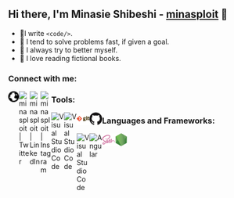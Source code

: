 ## Hi there, I'm Minasie Shibeshi - [minasploit][website] 👋

- 📃I write <code>&lt;code/&gt;</code>.
- 🔭 I tend to solve problems fast, if given a goal.
- 🌱 I always try to better myself.
- 📖 I love reading fictional books.

### Connect with me:

[<img align="left" alt="minasploit.com" width="22px" src="https://raw.githubusercontent.com/iconic/open-iconic/master/svg/globe.svg" />][website]
[<img align="left" alt="minasploit | Twitter" width="22px" src="https://cdn.jsdelivr.net/npm/simple-icons@v3/icons/twitter.svg" />][twitter]
[<img align="left" alt="minasploit | LinkedIn" width="22px" src="https://cdn.jsdelivr.net/npm/simple-icons@v3/icons/linkedin.svg" />][linkedin]
[<img align="left" alt="minasploit | Instagram" width="22px" src="https://cdn.jsdelivr.net/npm/simple-icons@v3/icons/instagram.svg" />][instagram]

### Tools:

<img align="left" alt="Visual Studio Code" width="26px" src="https://cdn.iconscout.com/icon/free/png-256/visual-studio-569577.png" />
<img align="left" alt="Visual Studio Code" width="26px" src="https://cdn.iconscout.com/icon/free/png-256/intellij-idea-569199.png" />
<img align="left" alt="Git" width="26px" src="https://raw.githubusercontent.com/github/explore/80688e429a7d4ef2fca1e82350fe8e3517d3494d/topics/git/git.png" />
<img align="left" alt="GitHub" width="26px" src="https://raw.githubusercontent.com/github/explore/78df643247d429f6cc873026c0622819ad797942/topics/github/github.png" />

### Languages and Frameworks:

<img align="left" alt="Visual Studio Code" width="26px" src="https://upload.wikimedia.org/wikipedia/commons/thumb/e/ee/.NET_Core_Logo.svg/512px-.NET_Core_Logo.svg.png" />
<img align="left" alt="Angular" width="26px" src="https://cdn3.iconfinder.com/data/icons/popular-services-brands/512/angular-js-512.png" />
<img align="left" alt="Sass" width="26px" src="https://raw.githubusercontent.com/github/explore/80688e429a7d4ef2fca1e82350fe8e3517d3494d/topics/sass/sass.png" />
<img align="left" alt="Node.js" width="26px" src="https://raw.githubusercontent.com/github/explore/80688e429a7d4ef2fca1e82350fe8e3517d3494d/topics/nodejs/nodejs.png" />

<br />
<br />

[website]: https://example.com
[twitter]: https://twitter.com/minasploit
[instagram]: https://instagram.com/minasploit
[linkedin]: https://linkedin.com/in/minasie-shibeshi